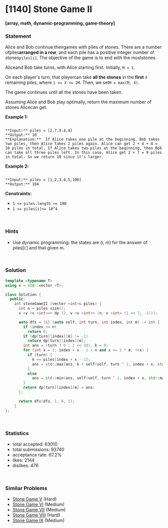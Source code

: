 # [1140] Stone Game II

**[array, math, dynamic-programming, game-theory]**

### Statement

Alice and Bob continue theirgames with piles of stones. There are a number ofpiles**arranged in a row**, and each pile has a positive integer number of stones`piles[i]`. The objective of the game is to end with the moststones.

Aliceand Bob take turns, with Alice starting first. Initially, `M = 1`.

On each player's turn, that playercan take **all the stones** in the **first** `X` remaining piles, where `1 <= X <= 2M`. Then, we set`M = max(M, X)`.

The game continues until all the stones have been taken.

Assuming Alice and Bob play optimally, return the maximum number of stones Alicecan get.


**Example 1:**

```

**Input:** piles = [2,7,9,4,4]
**Output:** 10
**Explanation:**  If Alice takes one pile at the beginning, Bob takes two piles, then Alice takes 2 piles again. Alice can get 2 + 4 + 4 = 10 piles in total. If Alice takes two piles at the beginning, then Bob can take all three piles left. In this case, Alice get 2 + 7 = 9 piles in total. So we return 10 since it's larger. 

```

**Example 2:**

```

**Input:** piles = [1,2,3,4,5,100]
**Output:** 104

```

**Constraints:**
* `1 <= piles.length <= 100`
* `1 <= piles[i]<= 10^4`


<br />

### Hints

- Use dynamic programming: the states are (i, m) for the answer of piles[i:] and that given m.

<br />

### Solution

```cpp
template <typename T>
using v = std::vector <T>;

class Solution {
  public:
    int stoneGameII (vector <int>& piles) {
      int n = piles.size();
      v <v <v <int>>> dp (2, v <v <int>> (n, v <int> (1 << 7, -1)));

      auto dfs = [&] (auto self, int turn, int index, int m) -> int {
        if (index >= n)
          return 0;
        if (dp[turn][index][m] != -1)
          return dp[turn][index][m];
        int ans = (turn ? 0 : 1 << 30), k = 0;
        for (int x = 1; index + x - 1 < n and x <= 2 * m; ++x) {
          if (turn) {
            k += piles[index + x - 1];
            ans = std::max(ans, k + self(self, turn ^ 1, index + x, std::max(m, x)));
          }
          else
            ans = std::min(ans, self(self, turn ^ 1, index + x, std::max(m, x)));
        }
        return dp[turn][index][m] = ans;
      };

      return dfs(dfs, 1, 0, 1);
    }
};
```

<br />

### Statistics

- total accepted: 63010
- total submissions: 93740
- acceptance rate: 67.2%
- likes: 2144
- dislikes: 476

<br />

### Similar Problems

- [Stone Game V](https://leetcode.com/problems/stone-game-v) (Hard)
- [Stone Game VI](https://leetcode.com/problems/stone-game-vi) (Medium)
- [Stone Game VII](https://leetcode.com/problems/stone-game-vii) (Medium)
- [Stone Game VIII](https://leetcode.com/problems/stone-game-viii) (Hard)
- [Stone Game IX](https://leetcode.com/problems/stone-game-ix) (Medium)
